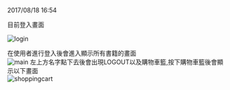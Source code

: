 2017/08/18 16:54

目前登入畫面</br>

![login](https://user-images.githubusercontent.com/30998953/29741865-8a1505ae-8aa7-11e7-834d-33e4bbec53ca.jpg)

在使用者進行登入後會進入顯示所有書籍的畫面</br>
![main](https://user-images.githubusercontent.com/30998953/29634345-244af17a-887c-11e7-9214-7e635968ac8d.jpg)
左上方名字點下去後會出現LOGOUT以及購物車籃,按下購物車籃後會顯示以下畫面</br>
![shoppingcart](https://user-images.githubusercontent.com/30998953/29634428-78340d26-887c-11e7-9b4e-42904f4eed64.jpg)
